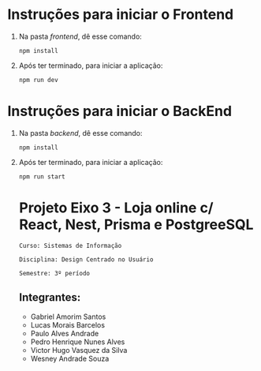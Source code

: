 # Instruções para iniciar o Frontend

1. Na pasta <i>frontend</i>, dê esse comando:
   ~~~
   npm install
   ~~~
2. Após ter terminado, para iniciar a aplicação:
   ~~~
   npm run dev
   ~~~

# Instruções para iniciar o BackEnd

1. Na pasta <i>backend</i>, dê esse comando:
   ~~~
   npm install
   ~~~
2. Após ter terminado, para iniciar a aplicação:
   ~~~
   npm run start
   ~~~


   # Projeto Eixo 3 - Loja online c/ React, Nest, Prisma e PostgreeSQL
   `Curso: Sistemas de Informação`
   
   `Disciplina: Design Centrado no Usuário`

   `Semestre: 3º período`


   ## Integrantes:
   - Gabriel Amorim Santos
   - Lucas Morais Barcelos
   - Paulo Alves Andrade
   - Pedro Henrique Nunes Alves
   - Victor Hugo Vasquez da Silva
   - Wesney Andrade Souza
